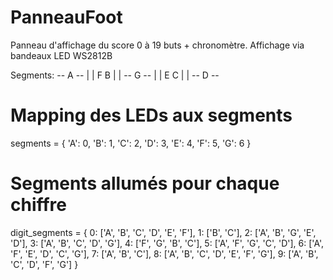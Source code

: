 # PanneauFoot
Panneau d'affichage du score 0 à 19 buts + chronomètre. Affichage via bandeaux LED WS2812B

Segments:
 -- A --
|       |
F       B
|       |
 -- G --
|       |
E       C
|       |
 -- D --


# Mapping des LEDs aux segments
segments = {
    'A': 0,
    'B': 1,
    'C': 2,
    'D': 3,
    'E': 4,
    'F': 5,
    'G': 6
}

# Segments allumés pour chaque chiffre
digit_segments = {
    0: ['A', 'B', 'C', 'D', 'E', 'F'],
    1: ['B', 'C'],
    2: ['A', 'B', 'G', 'E', 'D'],
    3: ['A', 'B', 'C', 'D', 'G'],
    4: ['F', 'G', 'B', 'C'],
    5: ['A', 'F', 'G', 'C', 'D'],
    6: ['A', 'F', 'E', 'D', 'C', 'G'],
    7: ['A', 'B', 'C'],
    8: ['A', 'B', 'C', 'D', 'E', 'F', 'G'],
    9: ['A', 'B', 'C', 'D', 'F', 'G']
}
